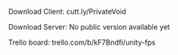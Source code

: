Download Client: cutt.ly/PrivateVoid

Download Server: No public version available yet

Trello board: 	 trello.com/b/kF7Bndfi/unity-fps